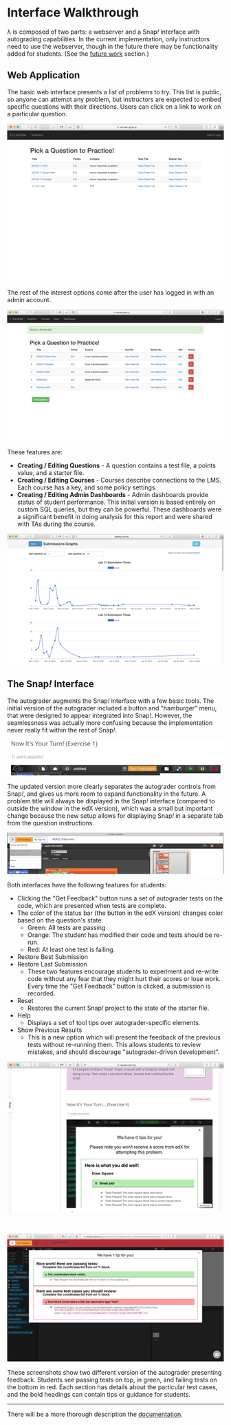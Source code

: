 # Interface Walkthrough

λ is composed of two parts: a webserver and a Snap<em>!</em> interface with autograding capabilities. In the current implementation, only instructors need to use the webserver, though in the future there may be functionality added for students. (See the [future work](future-work.md) section.)

## Web Application

The basic web interface presents a list of problems to try. This list is public, so anyone can attempt any problem, but instructors are expected to embed specific questions with their directions. Users can click on a link to work on a particular question.

![The initial page is a list of questions to try.](images/home-page.png)

The rest of the interest options come after the user has logged in with an admin account.

![Administrators have additional functionality.](images/home-admin.png)

These features are:

* <b>Creating / Editing Questions</b> - A question contains a test file, a points value, and a starter file.
* <b>Creating / Editing Courses</b> - Courses describe connections to the LMS. Each course has a key, and some policy settings.
* <b>Creating / Editing Admin Dashboards</b> - Admin dashboards provide status of student performance. This initial version is based entirely on custom SQL queries, but they can be powerful. These dashboards were a significant benefit in doing analysis for this report and were shared with TAs during the course. 

![A dashboard showing the first two labs the submission times for autograder requests for.](images/graphs-overview.png)

## The Snap<em>!</em> Interface

The autograder augments the Snap<em>!</em> interface with a few basic tools. The initial version of the autograder included a button and "hamburger" menu, that were designed to appear integrated into Snap<em>!</em>. However, the seamlessness was actually more confusing because the implementation never really fit within the rest of Snap<em>!</em>.

![The initial (edX) version which had a heavily integrated feedback button.](images/edx-controls.png)

The updated version more clearly separates the autograder controls from Snap<em>!</em>, and gives us more room to expand functionality in the future. A problem title will always be displayed in the Snap<em>!</em> interface (compared to outside the window in the edX version), which was a small but important change because the new setup allows for displaying Snap<em>!</em> in a separate tab from the question instructions.

![Updated controls for the autograder showing a dropdown menu.](images/new-controls.png)


Both interfaces have the following features for students:

* Clicking the "Get Feedback" button runs a set of autograder tests on the code, which are presented when tests are complete.
* The color of the status bar (the button in the edX version) changes color based on the question's state:
	* Green: All tests are passing
	* Orange: The student has modified their code and tests should be re-run.
	* Red: At least one test is failing.
* Restore Best Submission
* Restore Last Submission
	* These two features encourage students to experiment and re-write code without any fear that they might hurt their scores or lose work. Every time the "Get Feedback" button is clicked, a submission is recorded.
* Reset
	* Restores the current Snap<em>!</em> project to the state of the starter file.
* Help
	* Displays a set of tool tips over autograder-specific elements. 
* Show Previous Results
	* This is a new option which will present the feedback of the previous tests without re-running them. This allows students to review mistakes, and should discourage "autograder-driven development".

![An example of the feedback presented when everything is correct.](./images/snap-edx.png)

<br />

![An example of feedback showing with some failing cases.](./images/feedback-incorrect.png)

These screenshots show two different version of the autograder presenting feedback. Students see passing tests on top, in green, and failing tests on the bottom in red. Each section has details about the particular test cases, and the bold headings can contain tips or guidance for students.

---

There will be a more thorough description the [documentation](../docs/README.md).
